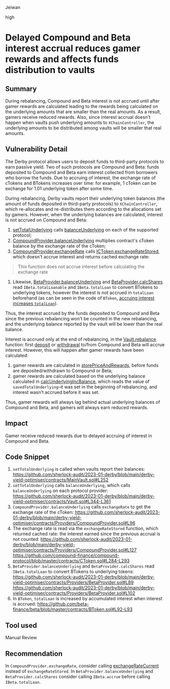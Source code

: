 Jeiwan

high

# Delayed Compound and Beta interest accrual reduces gamer rewards and affects funds distribution to vaults

## Summary
During rebalancing, Compound and Beta interest is not accrued until after gamer rewards are calculated leading to the rewards being calculated on the underlying amounts that are smaller than the real amounts. As a result, gamers receive reduced rewards. Also, since interest accrual doesn't happen when vaults push underlying amounts to `XChainController`, the underlying amounts to be distributed among vaults will be smaller that real amounts.
## Vulnerability Detail
The Derby protocol allows users to deposit funds to third-party protocols to earn passive yield. Two of such protocols are Compound and Beta: funds deposited to Compound and Beta earn interest collected from borrowers who borrow the funds. Due to accruing of interest, the exchange rate of cTokens and BTokens increases over time: for example, 1 cToken can be exchange for 1.01 underlying token after some time.

During rebalancing, Derby vaults report their underlying token balances (the amount of funds deposited in third-party protocols) to `XChainController`, which re-allocates and re-distributes them according to the allocations set by gamers. However, when the underlying balances are calculated, interest is not accrued on Compound and Beta:
1. [setTotalUnderlying](https://github.com/sherlock-audit/2023-01-derby/blob/main/derby-yield-optimiser/contracts/MainVault.sol#L252) calls [balanceUnderlying](https://github.com/sherlock-audit/2023-01-derby/blob/main/derby-yield-optimiser/contracts/Vault.sol#L344) on each of the supported protocol;
1. [CompoundProvider.balanceUnderlying](https://github.com/sherlock-audit/2023-01-derby/blob/main/derby-yield-optimiser/contracts/Providers/CompoundProvider.sol#L90) multiplies contract's cToken balance by the exchange rate of the cToken;
1. [CompoundProvider.exchangeRate](https://github.com/sherlock-audit/2023-01-derby/blob/main/derby-yield-optimiser/contracts/Providers/CompoundProvider.sol#L127) calls [ICToken.exchangeRateStored](https://github.com/compound-finance/compound-protocol/blob/master/contracts/CToken.sol#L279-L286), which doesn't accrue interest and returns cached exchange rate:
> This function does not accrue interest before calculating the exchange rate
1. Likewise, [BetaProvider.balanceUnderlying](https://github.com/sherlock-audit/2023-01-derby/blob/main/derby-yield-optimiser/contracts/Providers/BetaProvider.sol#L82) and [BetaProvider.calcShares](https://github.com/sherlock-audit/2023-01-derby/blob/main/derby-yield-optimiser/contracts/Providers/BetaProvider.sol#L99) read `IBeta.totalLoanable` and `IBeta.totalLoan` to convert BTokens to underlying tokens, however the interest is not accrued in `totalLoan` beforehand (as can be seen in the code of `BToken`, [accruing interest increases `totalLoan`](https://github.com/beta-finance/beta/blob/master/contracts/BToken.sol#L92-L93)).

Thus, the interest accrued by the funds deposited to Compound and Beta since the previous rebalancing won't be counted in the new rebalancing, and the underlying balance reported by the vault will be lower than the real balance.

Interest is accrued only at the end of rebalancing, in the [Vault.rebalance](https://github.com/sherlock-audit/2023-01-derby/blob/main/derby-yield-optimiser/contracts/Vault.sol#L135) function: first [deposit](https://github.com/compound-finance/compound-protocol/blob/master/contracts/CToken.sol#L387) or [withdrawal](https://github.com/compound-finance/compound-protocol/blob/master/contracts/CToken.sol#L457) to/from Compound and Beta will accrue interest. However, this will happen after gamer rewards have been calculated:
1. gamer rewards are calculated in [storePriceAndRewards](https://github.com/sherlock-audit/2023-01-derby/blob/main/derby-yield-optimiser/contracts/Vault.sol#L186), before funds are deposited/withdrawn to Compound or Beta;
1. gamer rewards are calculated based on the underlying balance calculated in [calcUnderlyingIncBalance](https://github.com/sherlock-audit/2023-01-derby/blob/main/derby-yield-optimiser/contracts/Vault.sol#L158), which reads the value of `savedTotalUnderlying`–it was set in the beginning of rebalancing, and interest wasn't accrued before it was set.

Thus, gamer rewards will always lag behind actual underlying balances of Compound and Beta, and gamers will always earn reduced rewards.
## Impact
Gamer receive reduced rewards due to delayed accruing of interest in Compound and Beta.
## Code Snippet
1. `setTotalUnderlying` is called when vaults report their balances:
https://github.com/sherlock-audit/2023-01-derby/blob/main/derby-yield-optimiser/contracts/MainVault.sol#L252
1. `setTotalUnderlying` calls `balanceUnderlying`, which calls `balanceUnderlying` on each protocol provider:
https://github.com/sherlock-audit/2023-01-derby/blob/main/derby-yield-optimiser/contracts/Vault.sol#L344-L361
1. `CompoundProvider.balanceUnderlying` calls `exchangeRate` to get the exchange rate of the cToken:
https://github.com/sherlock-audit/2023-01-derby/blob/main/derby-yield-optimiser/contracts/Providers/CompoundProvider.sol#L96
1. The exchange rate is read via the `exchangeRateStored` function, which returned cached rate: the interest earned since the previous accrual is not counted:
https://github.com/sherlock-audit/2023-01-derby/blob/main/derby-yield-optimiser/contracts/Providers/CompoundProvider.sol#L127
https://github.com/compound-finance/compound-protocol/blob/master/contracts/CToken.sol#L284-L293
1. `BetaProvider.balanceUnderlying` and `BetaProvider.calcShares` read `IBeta.totalLoan` to convert BTokens to underlying tokens:
https://github.com/sherlock-audit/2023-01-derby/blob/main/derby-yield-optimiser/contracts/Providers/BetaProvider.sol#L89
https://github.com/sherlock-audit/2023-01-derby/blob/main/derby-yield-optimiser/contracts/Providers/BetaProvider.sol#L102
1. In `BToken`, `totalLoan` is increased by accumulated interest when interest is accrued:
https://github.com/beta-finance/beta/blob/master/contracts/BToken.sol#L92-L93
## Tool used
Manual Review
## Recommendation
In `CompoundProvider.exchangeRate`, consider calling [exchangeRateCurrent](https://github.com/compound-finance/compound-protocol/blob/master/contracts/CToken.sol#L274) instead of `exchangeRateStored`.
In `BetaProvider.balanceUnderlying` and `BetaProvider.calcShares` consider calling `IBeta.accrue` before calling `IBeta.totalLoan`.